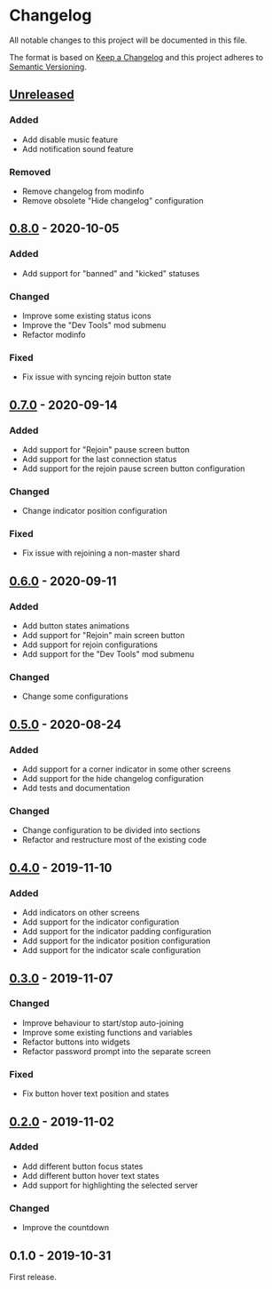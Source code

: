 # Changelog

All notable changes to this project will be documented in this file.

The format is based on [Keep a Changelog](http://keepachangelog.com/en/1.0.0/)
and this project adheres to [Semantic Versioning](http://semver.org/spec/v2.0.0.html).

## [Unreleased][]

### Added

- Add disable music feature
- Add notification sound feature

### Removed

- Remove changelog from modinfo
- Remove obsolete "Hide changelog" configuration

## [0.8.0][] - 2020-10-05

### Added

- Add support for "banned" and "kicked" statuses

### Changed

- Improve some existing status icons
- Improve the "Dev Tools" mod submenu
- Refactor modinfo

### Fixed

- Fix issue with syncing rejoin button state

## [0.7.0][] - 2020-09-14

### Added

- Add support for "Rejoin" pause screen button
- Add support for the last connection status
- Add support for the rejoin pause screen button configuration

### Changed

- Change indicator position configuration

### Fixed

- Fix issue with rejoining a non-master shard

## [0.6.0][] - 2020-09-11

### Added

- Add button states animations
- Add support for "Rejoin" main screen button
- Add support for rejoin configurations
- Add support for the "Dev Tools" mod submenu

### Changed

- Change some configurations

## [0.5.0][] - 2020-08-24

### Added

- Add support for a corner indicator in some other screens
- Add support for the hide changelog configuration
- Add tests and documentation

### Changed

- Change configuration to be divided into sections
- Refactor and restructure most of the existing code

## [0.4.0][] - 2019-11-10

### Added

- Add indicators on other screens
- Add support for the indicator configuration
- Add support for the indicator padding configuration
- Add support for the indicator position configuration
- Add support for the indicator scale configuration

## [0.3.0][] - 2019-11-07

### Changed

- Improve behaviour to start/stop auto-joining
- Improve some existing functions and variables
- Refactor buttons into widgets
- Refactor password prompt into the separate screen

### Fixed

- Fix button hover text position and states

## [0.2.0][] - 2019-11-02

### Added

- Add different button focus states
- Add different button hover text states
- Add support for highlighting the selected server

### Changed

- Improve the countdown

## 0.1.0 - 2019-10-31

First release.

[unreleased]: https://github.com/dstmodders/mod-auto-join/compare/v0.8.0...HEAD
[0.8.0]: https://github.com/dstmodders/mod-auto-join/compare/v0.7.0...v0.8.0
[0.7.0]: https://github.com/dstmodders/mod-auto-join/compare/v0.6.0...v0.7.0
[0.6.0]: https://github.com/dstmodders/mod-auto-join/compare/v0.5.0...v0.6.0
[0.5.0]: https://github.com/dstmodders/mod-auto-join/compare/v0.4.0...v0.5.0
[0.4.0]: https://github.com/dstmodders/mod-auto-join/compare/v0.3.0...v0.4.0
[0.3.0]: https://github.com/dstmodders/mod-auto-join/compare/v0.2.0...v0.3.0
[0.2.0]: https://github.com/dstmodders/mod-auto-join/compare/v0.1.0...v0.2.0
